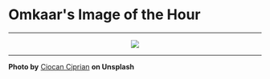 # Omkaar's Image of the Hour

---

<div align="center">

<a href="https://unsplash.com/photos/a-dog-runs-on-a-green-grassy-hill-wwa8fMBM21c">
  <img src="https://images.unsplash.com/photo-1745849610268-f81d7aed915b?crop=entropy&cs=tinysrgb&fit=max&fm=jpg&ixid=M3w3NjA2Nzh8MHwxfHJhbmRvbXx8fHx8fHx8fDE3NTA1Njg0MDB8&ixlib=rb-4.1.0&q=80&w=1080" style="max-width:100%; height:auto;">
</a>



</div>

---

**Photo by** [Ciocan Ciprian](https://unsplash.com/@cipriann) **on Unsplash**
